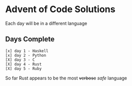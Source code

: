 # Advent of Code Solutions
Each day will be in a different language
## Days Complete
```
[x] day 1 - Haskell
[x] day 2 - Python
[X] day 3 - C
[X] day 4 - Rust
[X] day 5 - Ruby
```
So far Rust appears to be the most ~~verbose~~ _safe_ language
